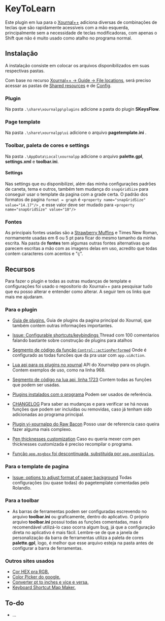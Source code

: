 # KeyToLearn
<!-- Primeiro nome que botei era StudyKeyFlow, que a abreviação SKF também dava pra entender ShortcutKeysFlo. Era um nome ok, mas quis trocar, troquei quando estava finalizando esse readme 02:42 18/09/23. https://pandao.github.io/editor.md/en.html site ajuda a escrever markdown, com preview.-->

Este plugin em lua para o [Xournal++](https://github.com/xournalpp/xournalpp "Xournal++") adiciona diversas de combinações de teclas que são rapidamente acessíveis com a mão esquerda, principalmente sem a necessidade de teclas modificadoras, com apenas o Shift que não é muito usado como atalho no programa normal.

<!-- #### Table of contents [TOC] -->

<!-- [TOCM]  -->
<!--Comment in .MD https://gist.github.com/jonikarppinen/47dc8c1d7ab7e911f4c9 -->

## Instalação
A instalação consiste em colocar os arquivos disponibilizados em suas respectivas pastas.

Com base no recurso [Xournal++ → Guide → File locations](https://xournalpp.github.io/guide/file-locations/ "Xournal++ → Guide → File locations"), será preciso acessar as pastas de [Shared resources](https://xournalpp.github.io/guide/file-locations/#shared-resources-folder "Shared resources") e de [Config](https://xournalpp.github.io/guide/file-locations/#config-folder "Config").

### Plugin
Na pasta `.\share\xournalpp\plugins` adicione a pasta do plugin **SKeysFlow**.

### Page template
Na pasta `.\share\xournalpp\ui` adicione o arquivo **pagetemplate.ini** .

### Toolbar, paleta de cores e settings
Na pasta `.\AppData\Local\xournalpp` adicione o arquivo **palette.gpl**, **settings.xml** e **toolbar.ini**.

#### Settings
Nas settings que eu disponibilizei, além das minha configurações padrões de caneta, tema e outros, também tem mudança do `snapGridSize` para conseguir usar o template da pagina com a grade certa. O padrão dos formatos de pagina `format = graph` é `<property name="snapGridSize" value="14.17"/>` , e esse valor deve ser mudado para `<property name="snapGridSize" value="10"/>`

### Fontes
As principais fontes usadas são a [Strawberry Muffins](https://www.dafont.com/pt/strawberry-muffins.font?back=theme "Strawberry Muffins") e Times New Roman, normamente usadas em 6 ou 5 pt para ficar do mesmo tamanho da minha escrita.  Na pasta de **fontes** tem algumas outras fontes alternativas que parecem escritas a mão com as imagens delas em uso, acredito que todas contem caracteres com acentos e "ç".

## Recursos
Para fazer o plugin e todas as outras mudanças de template e configurações foi usado o repositorio do Xournal++ para pesquisar tudo que eu posso alterar e entender como alterar. A seguir tem os links que mais me ajudaram.

### Para o plugin
- [Guia de plugins.](https://xournalpp.github.io/guide/plugins/plugins/")
	Guia de plugins da pagina principal do Xournal, que também contem outras informações importantes. 

- [Issue: Configurable shortcuts/keybindings
](https://github.com/xournalpp/xournalpp/issues/919)
	Thread com 100 comentarios falando bastante sobre construção de plugins para atalhos

- [ Segmento de código da função `Control::actionPerformed`](https://github.com/xournalpp/xournalpp/blob/c07654780933929a92e9187ad0dc44a80fb04cc7/src/core/control/Control.cpp#L360-L950)
	Onde é configurado as todas funcões que da pra usar com `app.uiAction`.

- [Lua api para os plugins no xournal](https://github.com/xournalpp/xournalpp/blob/7b6d84956d6bbe8615b2123c64dd0cac80afb81a/src/core/plugin/luapi_application.h)
	 API do Xournalpp para os plugin. Contem exemplos de uso, como na linha 968.

- [Segmento de código na lua api, linha 1723](https://github.com/xournalpp/xournalpp/blob/7b6d84956d6bbe8615b2123c64dd0cac80afb81a/src/core/plugin/luapi_application.h#L1723-L1750)
	Contem todas as funções que podem ser usadas.

- [Plugins instalados com o programa](https://github.com/xournalpp/xournalpp/tree/master/plugins)
	Podem ser usados de referência.

- [CHANGELOG](https://github.com/xournalpp/xournalpp/blob/8caa0bc7cace73c524ae02c1f08475b0c92800c6/CHANGELOG.md?plain=1#L241)
	Para saber as mudanças e para verificar se há novas funções que podem ser incluídas ou removidas, caso já tenham sido adicionadas ao programa principal.

- [Plugin vi-xournalpp do Raw Bacon](https://github.com/raw-bacon/vi-xournalpp)
	Posso usar de referencia caso queira fazer alguma mais complexo.

- [Pen thicknesses customization](https://github.com/xournalpp/xournalpp/discussions/4920)
	Caso eu queria mexer com pen thicknesses customizada é preciso recompilar o programa.

- [Função `app.msgbox` foi descontinuada, substituida por `app.openDialog`.](https://github.com/xournalpp/xournalpp/discussions/5100)

### Para o template de pagina
- [Issue: options to adjust format of paper background](https://github.com/xournalpp/xournalpp/issues/2137#issuecomment-799956788)
	Todas configurações (ou quase todas) do pagetemplate comentadas pelo Rolandlo.

### Para a toolbar
- As barras de ferramentas podem ser configuradas escrevendo no arquivo **toolbar.ini** ou graficamente, dentro do aplicativo. O próprio arquivo **toolbar.ini** possui todas as funções comentadas, mas é recomendável utilizá-lo caso ocorra algum bug, já que a configuração direta no aplicativo é mais fácil. Lembre-se de que a janela de personalização da barra de ferramentas utiliza a paleta de cores **palette.gpl**, logo, é melhor que esse arquivo esteja na pasta antes de configurar a barra de ferramentas.

### Outros sites usados
- [Cor HEX pra RGB.](https://www.rapidtables.com/convert/color/hex-to-rgb.html "Cor HEX pra RGB")
- [Color Picker do google.](https://g.co/kgs/ufCdTF "Color Picker do google")
- [Converter pt to inches e vice e versa.](https://www.convertunits.com/from/pt/to/inch "Converter pt to inches")
- [Keyboard Shortcut Map Maker.](https://archie-adams.github.io/keyboard-shortcut-map-maker/)

## To-do
- ...
